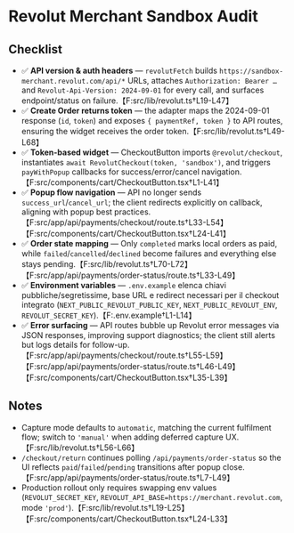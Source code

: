 # Revolut Merchant Sandbox Audit

## Checklist
- ✅ **API version & auth headers** — `revolutFetch` builds `https://sandbox-merchant.revolut.com/api/*` URLs, attaches `Authorization: Bearer …` and `Revolut-Api-Version: 2024-09-01` for every call, and surfaces endpoint/status on failure.【F:src/lib/revolut.ts†L19-L47】
- ✅ **Create Order returns token** — the adapter maps the 2024-09-01 response (`id`, `token`) and exposes `{ paymentRef, token }` to API routes, ensuring the widget receives the order token.【F:src/lib/revolut.ts†L49-L68】
- ✅ **Token-based widget** — CheckoutButton imports `@revolut/checkout`, instantiates `await RevolutCheckout(token, 'sandbox')`, and triggers `payWithPopup` callbacks for success/error/cancel navigation.【F:src/components/cart/CheckoutButton.tsx†L1-L41】
- ✅ **Popup flow navigation** — API no longer sends `success_url`/`cancel_url`; the client redirects explicitly on callback, aligning with popup best practices.【F:src/app/api/payments/checkout/route.ts†L33-L54】【F:src/components/cart/CheckoutButton.tsx†L24-L41】
- ✅ **Order state mapping** — Only `completed` marks local orders as paid, while `failed`/`cancelled`/`declined` become failures and everything else stays pending.【F:src/lib/revolut.ts†L70-L72】【F:src/app/api/payments/order-status/route.ts†L33-L49】
- ✅ **Environment variables** — `.env.example` elenca chiavi pubbliche/segretissime, base URL e redirect necessari per il checkout integrato (`NEXT_PUBLIC_REVOLUT_PUBLIC_KEY`, `NEXT_PUBLIC_REVOLUT_ENV`, `REVOLUT_SECRET_KEY`).【F:.env.example†L1-L14】
- ✅ **Error surfacing** — API routes bubble up Revolut error messages via JSON responses, improving support diagnostics; the client still alerts but logs details for follow-up.【F:src/app/api/payments/checkout/route.ts†L55-L59】【F:src/app/api/payments/order-status/route.ts†L46-L49】【F:src/components/cart/CheckoutButton.tsx†L35-L39】

## Notes
- Capture mode defaults to `automatic`, matching the current fulfilment flow; switch to `'manual'` when adding deferred capture UX.【F:src/lib/revolut.ts†L56-L66】
- `/checkout/return` continues polling `/api/payments/order-status` so the UI reflects `paid`/`failed`/`pending` transitions after popup close.【F:src/app/api/payments/order-status/route.ts†L7-L49】
- Production rollout only requires swapping env values (`REVOLUT_SECRET_KEY`, `REVOLUT_API_BASE=https://merchant.revolut.com`, mode `'prod'`).【F:src/lib/revolut.ts†L19-L25】【F:src/components/cart/CheckoutButton.tsx†L24-L33】
